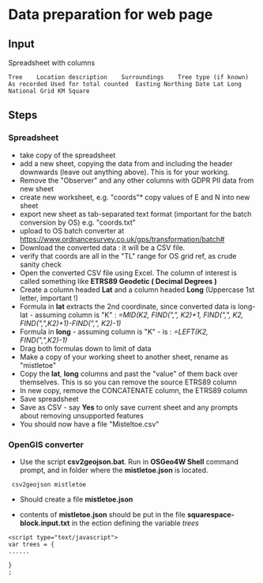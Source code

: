 # Data preparation for web page

## Input

Spreadsheet with columns

```text
Tree	Location description	Surroundings	Tree type (if known)	As recorded	Used for total counted	Easting	Northing Date Lat Long 	 National Grid KM Square

```

## Steps

### Spreadsheet

* take copy of the spreadsheet
* add a new sheet, copying the data from and including the header downwards (leave out anything above). This is for your working.
* Remove the "Observer" and any other columns with GDPR PII data from new sheet
* create new worksheet, e.g. "coords"* copy values of E and N into new sheet
* export new sheet as tab-separated text format (important for the batch conversion by OS) e.g. "coords.txt"
* upload to OS batch converter at <https://www.ordnancesurvey.co.uk/gps/transformation/batch#>
* Download the converted data : it will be a CSV file.
* verify that coords are all in the "TL" range for OS grid ref, as crude sanity check
* Open the converted CSV file using Excel. The column of interest is called something like **ETRS89 Geodetic ( Decimal Degrees )**
* Create a column headed **Lat** and a column headed **Long** (Uppercase 1st letter, important !)
* Formula in **lat** extracts the 2nd coordinate, since converted data is long-lat - assuming column is "K" : _=MID(K2, FIND(",", K2)+1, FIND(",", K2, FIND(",",K2)+1)-FIND(",", K2)-1)_
* Formula in **long**  - assuming column is "K" - is : _=LEFT(K2, FIND(",",K2)-1)_
* Drag both formulas down to limit of data
* Make a copy of your working sheet to another sheet, rename as "mistletoe"
* Copy the **lat**, **long** columns and past the "value" of them back over themselves. This is so you can remove the source ETRS89 column
* In new copy, remove the CONCATENATE column, the ETRS89 column
* Save spreadsheet
* Save as CSV - say **Yes** to only save current sheet and any prompts about removing unsupported features
* You should now have a file "Misteltoe.csv"

### OpenGIS converter

* Use the script **csv2geojson.bat**. Run in **OSGeo4W Shell** command prompt, and in folder where the **mistletoe.json** is located.

```text
 csv2geojson mistletoe
```

* Should create a file **mistletoe.json**

* contents of **mistletoe.json** should be put in the file **squarespace-block.input.txt** in the ection defining the variable _trees_

```script
<script type="text/javascript">
var trees = {
......

}
;
```